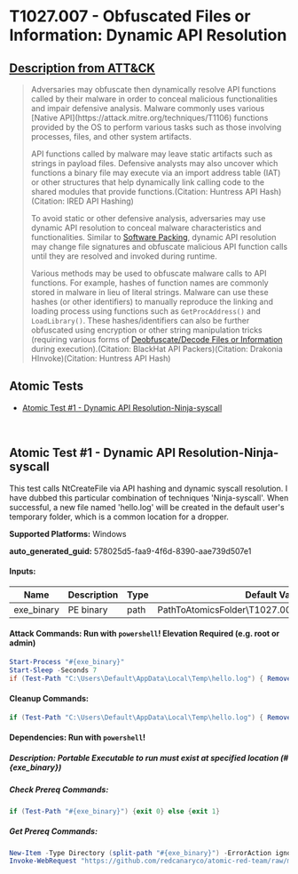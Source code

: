 # T1027.007 - Obfuscated Files or Information: Dynamic API Resolution
## [Description from ATT&CK](https://attack.mitre.org/techniques/T1027/007)
<blockquote>Adversaries may obfuscate then dynamically resolve API functions called by their malware in order to conceal malicious functionalities and impair defensive analysis. Malware commonly uses various [Native API](https://attack.mitre.org/techniques/T1106) functions provided by the OS to perform various tasks such as those involving processes, files, and other system artifacts.

API functions called by malware may leave static artifacts such as strings in payload files. Defensive analysts may also uncover which functions a binary file may execute via an import address table (IAT) or other structures that help dynamically link calling code to the shared modules that provide functions.(Citation: Huntress API Hash)(Citation: IRED API Hashing)

To avoid static or other defensive analysis, adversaries may use dynamic API resolution to conceal malware characteristics and functionalities. Similar to [Software Packing](https://attack.mitre.org/techniques/T1027/002), dynamic API resolution may change file signatures and obfuscate malicious API function calls until they are resolved and invoked during runtime.

Various methods may be used to obfuscate malware calls to API functions. For example, hashes of function names are commonly stored in malware in lieu of literal strings. Malware can use these hashes (or other identifiers) to manually reproduce the linking and loading process using functions such as `GetProcAddress()` and `LoadLibrary()`. These hashes/identifiers can also be further obfuscated using encryption or other string manipulation tricks (requiring various forms of [Deobfuscate/Decode Files or Information](https://attack.mitre.org/techniques/T1140) during execution).(Citation: BlackHat API Packers)(Citation: Drakonia HInvoke)(Citation: Huntress API Hash)</blockquote>

## Atomic Tests

- [Atomic Test #1 - Dynamic API Resolution-Ninja-syscall](#atomic-test-1---dynamic-api-resolution-ninja-syscall)


<br/>

## Atomic Test #1 - Dynamic API Resolution-Ninja-syscall
This test calls NtCreateFile via API hashing and dynamic syscall resolution. I have dubbed this particular combination of techniques 'Ninja-syscall'. When successful, a new file named 'hello.log' will be created in the default user's temporary folder, which is a common location for a dropper.

**Supported Platforms:** Windows


**auto_generated_guid:** 578025d5-faa9-4f6d-8390-aae739d507e1





#### Inputs:
| Name | Description | Type | Default Value |
|------|-------------|------|---------------|
| exe_binary | PE binary | path | PathToAtomicsFolder&#92;T1027.007&#92;bin&#92;ninja_syscall1.exe|


#### Attack Commands: Run with `powershell`!  Elevation Required (e.g. root or admin) 


```powershell
Start-Process "#{exe_binary}"
Start-Sleep -Seconds 7
if (Test-Path "C:\Users\Default\AppData\Local\Temp\hello.log") { Remove-Item "C:\Users\Default\AppData\Local\Temp\hello.log" -Force; Write-Host "[+] hello.log removed." }
```

#### Cleanup Commands:
```powershell
if (Test-Path "C:\Users\Default\AppData\Local\Temp\hello.log") { Remove-Item "C:\Users\Default\AppData\Local\Temp\hello.log" -Force; Write-Host "[+] hello.log removed." }
```



#### Dependencies:  Run with `powershell`!
##### Description: Portable Executable to run must exist at specified location (#{exe_binary})
##### Check Prereq Commands:
```powershell
if (Test-Path "#{exe_binary}") {exit 0} else {exit 1}
```
##### Get Prereq Commands:
```powershell
New-Item -Type Directory (split-path "#{exe_binary}") -ErrorAction ignore | Out-Null
Invoke-WebRequest "https://github.com/redcanaryco/atomic-red-team/raw/master/atomics/T1027.007/bin/ninja_syscall1.exe" -OutFile "#{exe_binary}"
```




<br/>
